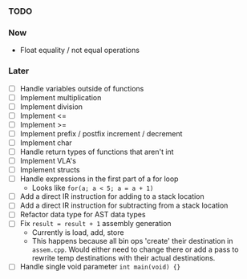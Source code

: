 ### TODO

### Now

- Float equality / not equal operations


### Later
- [ ] Handle variables outside of functions
- [ ] Implement multiplication
- [ ] Implement division
- [ ] Implement <=
- [ ] Implement >=
- [ ] Implement prefix / postfix increment / decrement
- [ ] Implement char
- [ ] Handle return types of functions that aren't int
- [ ] Implement VLA's
- [ ] Implement structs
- [ ] Handle expressions in the first part of a for loop
    - Looks like `for(a; a < 5; a = a + 1)`
- [ ] Add a direct IR instruction for adding to a stack location
- [ ] Add a direct IR instruction for subtracting from a stack location
- [ ] Refactor data type for AST data types
- [ ] Fix `result = result + 1` assembly generation
    - Currently is load, add, store
    - This happens because all bin ops 'create' their destination in `assem.cpp`. Would either need to change there
        or add a pass to rewrite temp destinations with their actual destinations.
- [ ] Handle single void parameter `int main(void) {}`

